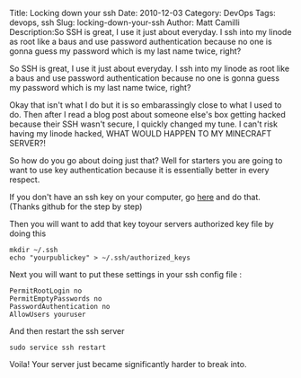 Title: Locking down your ssh
Date: 2010-12-03
Category: DevOps
Tags: devops, ssh
Slug: locking-down-your-ssh
Author: Matt Camilli
Description:So SSH is great, I use it just about everyday. I ssh into my linode as root like a baus and use password authentication because no one is gonna guess my password which is my last name twice, right?

So SSH is great, I use it just about everyday. I ssh into my linode as root like a baus
and use password authentication because no one is gonna guess my password which is my 
last name twice, right?

Okay that isn't what I do but it is so embarassingly close to what I used to do. Then after I
read a blog post about someone else's box getting hacked because their SSH wasn't secure, I quickly 
changed my tune. I can't risk having my linode hacked, WHAT WOULD HAPPEN TO MY MINECRAFT SERVER?!

So how do you go about doing just that? Well for starters you are going to want to use key
authentication because it is essentially better in every respect. 

If you don't have an ssh key on your computer, go [here](https://help.github.com/articles/generating-ssh-keys) and do that. (Thanks github for the step by step)

Then you will want to add that key toyour servers authorized key file by doing this

	mkdir ~/.ssh
	echo "yourpublickey" > ~/.ssh/authorized_keys

Next you will want to put these settings in your ssh config file : 

	PermitRootLogin no
	PermitEmptyPasswords no
	PasswordAuthentication no
	AllowUsers youruser

And then restart the ssh server

	sudo service ssh restart

Voila! Your server just became significantly harder to break into.
